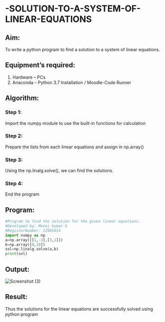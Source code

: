 # -SOLUTION-TO-A-SYSTEM-OF-LINEAR-EQUATIONS
## Aim:
To write a python program to find a solution to a system of linear equations.
## Equipment’s required:
1. 	Hardware – PCs
2. 	Anaconda – Python 3.7 Installation / Moodle-Code Runner
## Algorithm:
### Step 1: 
Import the numpy module to use the built-in functions for calculation
### Step 2: 
Prepare the lists from each linear equations and assign in np.array()
### Step 3: 
Using the np.linalg.solve(), we can find the solutions.
### Step 4: 
End the program
## Program:
```python
#Program to find the solution for the given linear equations.
#Developed by: Manoj kumar G
#RegisterNumber: 22005014
import numpy as np
a=np.array([[1,-3],[3,1]])
b=np.array([0,10])
sol=np.linalg.solve(a,b)
print(sol)
```

## Output:
![Screenshot (3)](https://github.com/manojMKJ/-SOLUTION-TO-A-SYSTEM-OF-LINEAR-EQUATIONS/assets/120717614/96b0b694-e7c0-4bb8-85ff-722cc3249b5b)

## Result: 
Thus the solutions for the linear equations are successfully solved using python program
